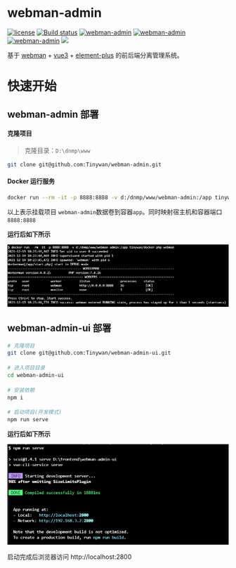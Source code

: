 # webman-admin

[![license](https://img.shields.io/github/license/Tinywan/webman-admin)]()
[![Build status](https://github.com/Tinywan/dnmp/workflows/CI/badge.svg)]()
[![webman-admin](https://img.shields.io/badge/build-passing-brightgreen.svg)]()
[![webman-admin](https://img.shields.io/github/last-commit/tinywan/webman-admin/main)]()
[![webman-admin](https://img.shields.io/github/v/tag/tinywan/webman-admin?color=ff69b4)]()
![](https://img.shields.io/badge/developer-@Tinywan-blue)

基于 [webman](https://www.workerman.net/doc/webman/) + [vue3](https://v3.vuejs.org/) + [element-plus](https://element-plus.gitee.io/zh-CN/) 的前后端分离管理系统。


# 快速开始

## webman-admin 部署

#### 克隆项目

> 克隆目录：`D:\dnmp\www`

```sh
git clone git@github.com:Tinywan/webman-admin.git
```

#### Docker 运行服务

```sh
docker run --rm -it -p 8888:8888 -v d:/dnmp/www/webman-admin:/app tinywan/docker-php-webman
```

以上表示挂载项目 `webman-admin`数据卷到容器`app`。同时映射宿主机和容器端口 `8888:8888` 

**运行后如下所示**

![docker](docker.png)

## webman-admin-ui 部署

```sh
# 克隆项目
git clone git@github.com:Tinywan/webman-admin-ui.git

# 进入项目目录
cd webman-admin-ui

# 安装依赖
npm i

# 启动项目(开发模式)
npm run serve
```

**运行后如下所示**

![ui](ui.png)

启动完成后浏览器访问 http://localhost:2800
